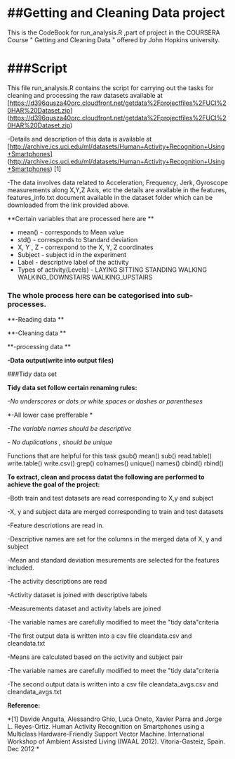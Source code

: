 ##Getting and Cleaning Data project
===================================

This is the CodeBook for run_analysis.R ,part of project in the COURSERA Course " Getting and Cleaning Data " offered by John Hopkins university.

###Script
=======================

This file run_analysis.R contains the script for carrying out the tasks for cleaning and processing the raw datasets available at [https://d396qusza40orc.cloudfront.net/getdata%2Fprojectfiles%2FUCI%20HAR%20Dataset.zip] (https://d396qusza40orc.cloudfront.net/getdata%2Fprojectfiles%2FUCI%20HAR%20Dataset.zip)

-Details and description of this data is available at [http://archive.ics.uci.edu/ml/datasets/Human+Activity+Recognition+Using+Smartphones] (http://archive.ics.uci.edu/ml/datasets/Human+Activity+Recognition+Using+Smartphones) [1]

-The data involves data related to Acceleration, Frequency, Jerk, Gyroscope measurements along X,Y,Z Axis, etc the details are available in the features, features_info.txt document available in the dataset folder which can be downloaded from the link provided above. 

**Certain variables that are processed here are **

- mean() - corresponds to Mean value 
- std() - corresponds to Standard deviation
- X, Y , Z - correxpond to the X, Y, Z coordinates
- Subject - subject id in the experiment 
- Label - descriptive label of the activity 
- Types of activity(Levels) - LAYING SITTING STANDING WALKING WALKING_DOWNSTAIRS WALKING_UPSTAIRS

### The whole process here can be categorised into sub-processes.

**-Reading data **

**-Cleaning data **

**-processing data **

**-Data output(write into output files)**


###Tidy data set

**Tidy data set follow certain renaming rules:**

*-No underscores or dots or white spaces or dashes or parentheses*

*-All lower case prefferable *

*-The variable names should be descriptive*

*- No duplications , should be unique*


Functions that are helpful for this task 
gsub()
mean()
sub()
read.table()
write.table()
write.csv()
grep()
colnames()
unique()
names()
cbind()
rbind()



**To extract, clean and process datat the following are performed to achieve the goal of the project:**

-Both train and test datasets are read corresponding to X,y and subject

-X, y and subject data are merged corresponding to train and test datasets

-Feature descriotions are read in.

-Descriptive names are set for the columns in the merged data of X, y and subject

-Mean and standard deviation mesurements are selected for the features included.

-The activity descriptions are read

-Activity dataset is joined with descriptive labels

-Measurements dataset and  activity labels are joined

-The variable names are carefully modified to meet the "tidy data"criteria

-The first output data is written into a csv file cleandata.csv and cleandata.txt

-Means are calculated based on the activity and subject pair

-The variable names are carefully modified to meet the "tidy data"criteria

-The second output data is written into a csv file cleandata_avgs.csv and cleandata_avgs.txt


**Reference:**

*[1] Davide Anguita, Alessandro Ghio, Luca Oneto, Xavier Parra and Jorge L. Reyes-Ortiz. Human Activity Recognition on Smartphones using a Multiclass Hardware-Friendly Support Vector Machine. International Workshop of Ambient Assisted Living (IWAAL 2012). Vitoria-Gasteiz, Spain. Dec 2012 *

